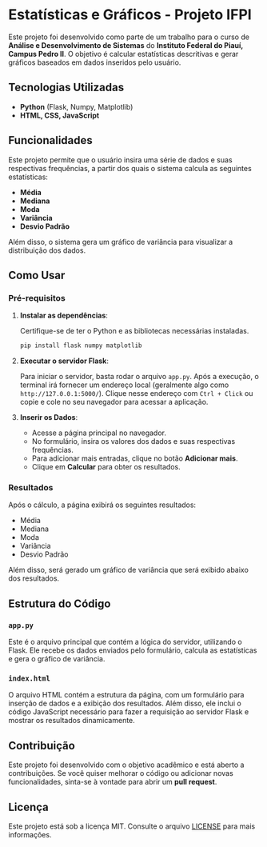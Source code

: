 # Estatísticas e Gráficos - Projeto IFPI

Este projeto foi desenvolvido como parte de um trabalho para o curso de **Análise e Desenvolvimento de Sistemas** do **Instituto Federal do Piauí, Campus Pedro II**. O objetivo é calcular estatísticas descritivas e gerar gráficos baseados em dados inseridos pelo usuário.

## Tecnologias Utilizadas

- **Python** (Flask, Numpy, Matplotlib)
- **HTML, CSS, JavaScript**

## Funcionalidades

Este projeto permite que o usuário insira uma série de dados e suas respectivas frequências, a partir dos quais o sistema calcula as seguintes estatísticas:

- **Média**
- **Mediana**
- **Moda**
- **Variância**
- **Desvio Padrão**

Além disso, o sistema gera um gráfico de variância para visualizar a distribuição dos dados.

## Como Usar

### Pré-requisitos

1. **Instalar as dependências**:

   Certifique-se de ter o Python e as bibliotecas necessárias instaladas.

    ```bash
   pip install flask numpy matplotlib

3. **Executar o servidor Flask**:

   Para iniciar o servidor, basta rodar o arquivo `app.py`. Após a execução, o terminal irá fornecer um endereço local (geralmente algo como `http://127.0.0.1:5000/`). Clique nesse endereço com `Ctrl + Click` ou copie e cole no seu navegador para acessar a aplicação.

4. **Inserir os Dados**:

   - Acesse a página principal no navegador.
   - No formulário, insira os valores dos dados e suas respectivas frequências.
   - Para adicionar mais entradas, clique no botão **Adicionar mais**.
   - Clique em **Calcular** para obter os resultados.

### Resultados

Após o cálculo, a página exibirá os seguintes resultados:

- Média
- Mediana
- Moda
- Variância
- Desvio Padrão

Além disso, será gerado um gráfico de variância que será exibido abaixo dos resultados.

## Estrutura do Código

### `app.py`

Este é o arquivo principal que contém a lógica do servidor, utilizando o Flask. Ele recebe os dados enviados pelo formulário, calcula as estatísticas e gera o gráfico de variância.

### `index.html`

O arquivo HTML contém a estrutura da página, com um formulário para inserção de dados e a exibição dos resultados. Além disso, ele inclui o código JavaScript necessário para fazer a requisição ao servidor Flask e mostrar os resultados dinamicamente.

## Contribuição

Este projeto foi desenvolvido com o objetivo acadêmico e está aberto a contribuições. Se você quiser melhorar o código ou adicionar novas funcionalidades, sinta-se à vontade para abrir um **pull request**.

## Licença

Este projeto está sob a licença MIT. Consulte o arquivo [LICENSE](LICENSE) para mais informações.
